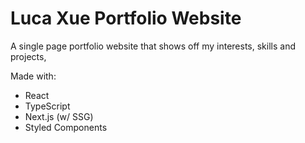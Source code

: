 # Luca Xue Portfolio Website

A single page portfolio website that shows off my interests, skills and projects,

Made with:

- React
- TypeScript
- Next.js (w/ SSG)
- Styled Components
